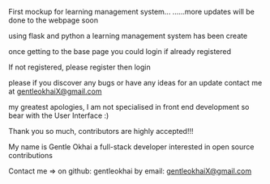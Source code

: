 First mockup for learning management system...
......more updates will be done to the webpage soon

using flask and python a learning management system has been create

once getting to the base page you could login if already registered

If not registered, please register then login

please if you discover any bugs or have any ideas for an update contact me at gentleokhaiX@gmail.com

my greatest apologies, I am not specialised in front end development so bear with the User Interface :)

Thank you so much, contributors are highly accepted!!!

My name is Gentle Okhai a full-stack developer interested in open source contributions

Contact me => on github: gentleokhai
              by email: gentleokhaiX@gmail.com